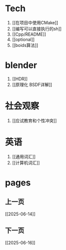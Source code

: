 # Tech
1. [[在项目中使用CMake]]
2. [[编写可以直接执行的sh]]
3. [[Cpp/README]]
4. [[optional]]
5. [[boids算法]]

# blender
1. [[HDR]]
2. [[原理化 BSDF详解]]

# 社会观察
1. [[应试教育和个性冲突]]

# 英语
1. [[通用词汇]]
2. [[计算机词汇]]
# pages
## 上一页
[[2025-06-14]]
## 下一页
[[2025-06-16]]